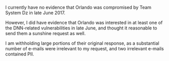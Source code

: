 I currently have no evidence that Orlando was compromised by Team System Dz in late June 2017.

However, I did have evidence that Orlando was interested in at least one of the DNN-related vulnerabilities in late June, and thought it reasonable to send them a sunshine request as well.

I am withholding large portions of their original response, as a substantial number of e-mails were irrelevant to my request, and two irrelevant e-mails contained PII.
